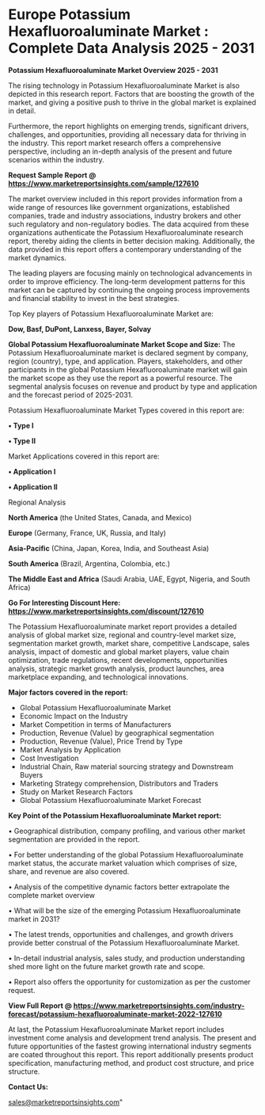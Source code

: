  # Europe Potassium Hexafluoroaluminate Market : Complete Data Analysis 2025 - 2031

<Strong> Potassium Hexafluoroaluminate Market Overview 2025 - 2031</strong>

The rising technology in Potassium Hexafluoroaluminate Market is also depicted in this research report. Factors that are boosting the growth of the market, and giving a positive push to thrive in the global market is explained in detail.

Furthermore, the report highlights on emerging trends, significant drivers, challenges, and opportunities, providing all necessary data for thriving in the industry. This report market research offers a comprehensive perspective, including an in-depth analysis of the present and future scenarios within the industry.

<strong>Request Sample Report @ <a href=https://www.marketreportsinsights.com/sample/127610>https://www.marketreportsinsights.com/sample/127610</a></strong>

The market overview included in this report provides information from a wide range of resources like government organizations, established companies, trade and industry associations, industry brokers and other such regulatory and non-regulatory bodies. The data acquired from these organizations authenticate the Potassium Hexafluoroaluminate research report, thereby aiding the clients in better decision making. Additionally, the data provided in this report offers a contemporary understanding of the market dynamics.

The leading players are focusing mainly on technological advancements in order to improve efficiency. The long-term development patterns for this market can be captured by continuing the ongoing process improvements and financial stability to invest in the best strategies.

Top Key players of Potassium Hexafluoroaluminate Market are:

<strong>Dow, Basf, DuPont, Lanxess, Bayer, Solvay</strong>

<strong><b>Global Potassium Hexafluoroaluminate Market Scope and Size:</b></strong>
The Potassium Hexafluoroaluminate market is declared segment by company, region (country), type, and application. Players, stakeholders, and other participants in the global Potassium Hexafluoroaluminate market will gain the market scope as they use the report as a powerful resource. The segmental analysis focuses on revenue and product by type and application and the forecast period of 2025-2031.

Potassium Hexafluoroaluminate Market Types covered in this report are:

<strong>• Type I

• Type II</strong>

Market Applications covered in this report are:

<strong>• Application I

• Application II</strong> 

Regional Analysis

<strong>North America</strong> (the United States, Canada, and Mexico)

<strong>Europe</strong> (Germany, France, UK, Russia, and Italy)

<strong>Asia-Pacific</strong> (China, Japan, Korea, India, and Southeast Asia)

<strong>South America</strong> (Brazil, Argentina, Colombia, etc.)

<strong>The Middle East and Africa</strong> (Saudi Arabia, UAE, Egypt, Nigeria, and South Africa)

<strong>Go For Interesting Discount Here: <a href=https://www.marketreportsinsights.com/discount/127610>https://www.marketreportsinsights.com/discount/127610</a></strong>

The Potassium Hexafluoroaluminate market report provides a detailed analysis of global market size, regional and country-level market size, segmentation market growth, market share, competitive Landscape, sales analysis, impact of domestic and global market players, value chain optimization, trade regulations, recent developments, opportunities analysis, strategic market growth analysis, product launches, area marketplace expanding, and technological innovations.

<strong><b>Major factors covered in the report:</b></strong>
<ul>
  <li>Global Potassium Hexafluoroaluminate Market </li>
  <li>Economic Impact on the Industry</li>
  <li>Market Competition in terms of Manufacturers</li>
  <li>Production, Revenue (Value) by geographical segmentation</li>
  <li>Production, Revenue (Value), Price Trend by Type</li>
  <li>Market Analysis by Application</li>
  <li>Cost Investigation</li>
  <li>Industrial Chain, Raw material sourcing strategy and Downstream Buyers</li>
  <li>Marketing Strategy comprehension, Distributors and Traders</li>
  <li>Study on Market Research Factors</li>
  <li>Global Potassium Hexafluoroaluminate Market Forecast</li>
</ul>

<strong><b>Key Point of the Potassium Hexafluoroaluminate Market report:</b></strong>

• Geographical distribution, company profiling, and various other market segmentation are provided in the report.

• For better understanding of the global Potassium Hexafluoroaluminate market status, the accurate market valuation which comprises of size, share, and revenue are also covered.

• Analysis of the competitive dynamic factors better extrapolate the complete market overview

• What will be the size of the emerging Potassium Hexafluoroaluminate market in 2031?

• The latest trends, opportunities and challenges, and growth drivers provide better construal of the Potassium Hexafluoroaluminate Market.

• In-detail industrial analysis, sales study, and production understanding shed more light on the future market growth rate and scope.

• Report also offers the opportunity for customization as per the customer request.

<strong><b>View Full Report @ <a href=https://www.marketreportsinsights.com/industry-forecast/potassium-hexafluoroaluminate-market-2022-127610>https://www.marketreportsinsights.com/industry-forecast/potassium-hexafluoroaluminate-market-2022-127610</a></b></strong>


At last, the Potassium Hexafluoroaluminate Market report includes investment come analysis and development trend analysis. The present and future opportunities of the fastest growing international industry segments are coated throughout this report. This report additionally presents product specification, manufacturing method, and product cost structure, and price structure.

<strong>Contact Us:</strong>

sales@marketreportsinsights.com"

